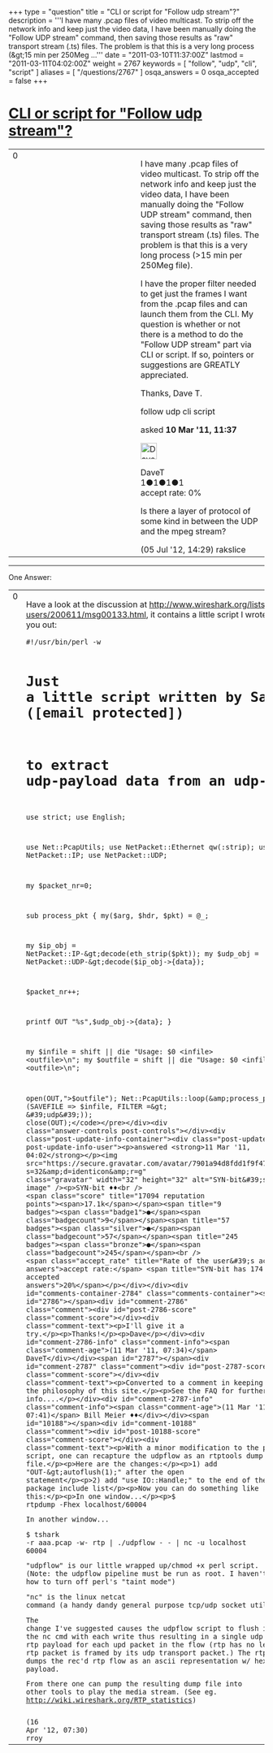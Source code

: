 +++
type = "question"
title = "CLI or script for &quot;Follow udp stream&quot;?"
description = '''I have many .pcap files of video multicast. To strip off the network info and keep just the video data, I have been manually doing the &quot;Follow UDP stream&quot; command, then saving those results as &quot;raw&quot; transport stream (.ts) files. The problem is that this is a very long process (&amp;gt;15 min per 250Meg ...'''
date = "2011-03-10T11:37:00Z"
lastmod = "2011-03-11T04:02:00Z"
weight = 2767
keywords = [ "follow", "udp", "cli", "script" ]
aliases = [ "/questions/2767" ]
osqa_answers = 0
osqa_accepted = false
+++

<div class="headNormal">

# [CLI or script for "Follow udp stream"?](/questions/2767/cli-or-script-for-follow-udp-stream)

</div>

<div id="main-body">

<div id="askform">

<table id="question-table" style="width:100%;"><colgroup><col style="width: 50%" /><col style="width: 50%" /></colgroup><tbody><tr class="odd"><td style="width: 30px; vertical-align: top"><div class="vote-buttons"><div id="post-2767-score" class="post-score" title="current number of votes">0</div><div id="favorite-count" class="favorite-count"></div></div></td><td><div id="item-right"><div class="question-body"><p>I have many .pcap files of video multicast. To strip off the network info and keep just the video data, I have been manually doing the "Follow UDP stream" command, then saving those results as "raw" transport stream (.ts) files. The problem is that this is a very long process (&gt;15 min per 250Meg file).</p><p>I have the proper filter needed to get just the frames I want from the .pcap files and can launch them from the CLI. My question is whether or not there is a method to do the "Follow UDP stream" part via CLI or script. If so, pointers or suggestions are GREATLY appreciated.</p><p>Thanks, Dave T.</p></div><div id="question-tags" class="tags-container tags">follow udp cli script</div><div id="question-controls" class="post-controls"></div><div class="post-update-info-container"><div class="post-update-info post-update-info-user"><p>asked <strong>10 Mar '11, 11:37</strong></p><img src="https://secure.gravatar.com/avatar/54667c36306632b68c0d90b76d23301b?s=32&amp;d=identicon&amp;r=g" class="gravatar" width="32" height="32" alt="DaveT&#39;s gravatar image" /><p>DaveT<br />
<span class="score" title="1 reputation points">1</span><span title="1 badges"><span class="badge1">●</span><span class="badgecount">1</span></span><span title="1 badges"><span class="silver">●</span><span class="badgecount">1</span></span><span title="1 badges"><span class="bronze">●</span><span class="badgecount">1</span></span><br />
<span class="accept_rate" title="Rate of the user&#39;s accepted answers">accept rate:</span> <span title="DaveT has no accepted answers">0%</span></p></div></div><div id="comments-container-2767" class="comments-container"><span id="12471"></span><div id="comment-12471" class="comment"><div id="post-12471-score" class="comment-score"></div><div class="comment-text"><p>Is there a layer of protocol of some kind in between the UDP and the mpeg stream?</p></div><div id="comment-12471-info" class="comment-info"><span class="comment-age">(05 Jul '12, 14:29)</span> rakslice</div></div></div><div id="comment-tools-2767" class="comment-tools"></div><div class="clear"></div><div id="comment-2767-form-container" class="comment-form-container"></div><div class="clear"></div></div></td></tr></tbody></table>

------------------------------------------------------------------------

<div class="tabBar">

<span id="sort-top"></span>

<div class="headQuestions">

One Answer:

</div>

</div>

<span id="2784"></span>

<div id="answer-container-2784" class="answer">

<table style="width:100%;"><colgroup><col style="width: 50%" /><col style="width: 50%" /></colgroup><tbody><tr class="odd"><td style="width: 30px; vertical-align: top"><div class="vote-buttons"><div id="post-2784-score" class="post-score" title="current number of votes">0</div></div></td><td><div class="item-right"><div class="answer-body"><p>Have a look at the discussion at <a href="http://www.wireshark.org/lists/wireshark-users/200611/msg00133.html">http://www.wireshark.org/lists/wireshark-users/200611/msg00133.html</a>, it contains a little script I wrote that might help you out:</p><pre><code>#!/usr/bin/perl -w

# Just a little script written by Sake Blok ([email protected])
# to extract udp-payload data from an udp-stream.

use strict;
use English;

use Net::PcapUtils;
use NetPacket::Ethernet qw(:strip);
use NetPacket::IP;
use NetPacket::UDP;

my $packet_nr=0;

sub process_pkt {
   my($arg, $hdr, $pkt) = @_;

   my $ip_obj = NetPacket::IP-&gt;decode(eth_strip($pkt));
   my $udp_obj = NetPacket::UDP-&gt;decode($ip_obj-&gt;{data});

   $packet_nr++;

   printf OUT &quot;%s&quot;,$udp_obj-&gt;{data};
}

my $infile = shift || die &quot;Usage: $0 &lt;infile&gt; &lt;outfile&gt;\n&quot;;
my $outfile = shift || die &quot;Usage: $0 &lt;infile&gt; &lt;outfile&gt;\n&quot;;

open(OUT,&quot;&gt;$outfile&quot;);
Net::PcapUtils::loop(\&amp;process_pkt, (SAVEFILE =&gt; $infile, FILTER =&gt; &#39;udp&#39;));
close(OUT);</code></pre></div><div class="answer-controls post-controls"></div><div class="post-update-info-container"><div class="post-update-info post-update-info-user"><p>answered <strong>11 Mar '11, 04:02</strong></p><img src="https://secure.gravatar.com/avatar/7901a94d8fdd1f9f47cda9a32fcfa177?s=32&amp;d=identicon&amp;r=g" class="gravatar" width="32" height="32" alt="SYN-bit&#39;s gravatar image" /><p>SYN-bit ♦♦<br />
<span class="score" title="17094 reputation points"><span>17.1k</span></span><span title="9 badges"><span class="badge1">●</span><span class="badgecount">9</span></span><span title="57 badges"><span class="silver">●</span><span class="badgecount">57</span></span><span title="245 badges"><span class="bronze">●</span><span class="badgecount">245</span></span><br />
<span class="accept_rate" title="Rate of the user&#39;s accepted answers">accept rate:</span> <span title="SYN-bit has 174 accepted answers">20%</span></p></div></div><div id="comments-container-2784" class="comments-container"><span id="2786"></span><div id="comment-2786" class="comment"><div id="post-2786-score" class="comment-score"></div><div class="comment-text"><p>I'll give it a try.</p><p>Thanks!</p><p>Dave</p></div><div id="comment-2786-info" class="comment-info"><span class="comment-age">(11 Mar '11, 07:34)</span> DaveT</div></div><span id="2787"></span><div id="comment-2787" class="comment"><div id="post-2787-score" class="comment-score"></div><div class="comment-text"><p>Converted to a comment in keeping with the philosophy of this site.</p><p>See the FAQ for further info....</p></div><div id="comment-2787-info" class="comment-info"><span class="comment-age">(11 Mar '11, 07:41)</span> Bill Meier ♦♦</div></div><span id="10188"></span><div id="comment-10188" class="comment"><div id="post-10188-score" class="comment-score"></div><div class="comment-text"><p>With a minor modification to the perl script, one can recapture the udpflow as an rtptools dump file.</p><p>Here are the changes:</p><p>1) add "OUT-&gt;autoflush(1);" after the open statement</p><p>2) add "use IO::Handle;" to the end of the package include list</p><p>Now you can do something like this:</p><p>In one window...</p><p>$ rtpdump -Fhex localhost/60004</p><p>In another window...</p><p>$ tshark -r aaa.pcap -w- rtp | ./udpflow - - | nc -u localhost 60004</p><p>"udpflow" is our little wrapped up/chmod +x perl script. (Note: the udpflow pipeline must be run as root. I haven't figured out how to turn off perl's "taint mode")</p><p>"nc" is the linux netcat command (a handy dandy general purpose tcp/udp socket utility)</p><p>The change I've suggested causes the udpflow script to flush its output to the nc cmd with each write thus resulting in a single udp datagram w/ rtp payload for each upd packet in the flow (rtp has no length field. an rtp packet is framed by its udp transport packet.) The rtpdump utility dumps the rec'd rtp flow as an ascii representation w/ hex payload.</p><p>From there one can pump the resulting dump file into other tools to play the media stream. (See eg. <a href="http://wiki.wireshark.org/RTP_statistics)">http://wiki.wireshark.org/RTP_statistics)</a></p></div><div id="comment-10188-info" class="comment-info"><span class="comment-age">(16 Apr '12, 07:30)</span> rroy</div></div></div><div id="comment-tools-2784" class="comment-tools"></div><div class="clear"></div><div id="comment-2784-form-container" class="comment-form-container"></div><div class="clear"></div></div></td></tr></tbody></table>

</div>

<div class="paginator-container-left">

</div>

</div>

</div>

